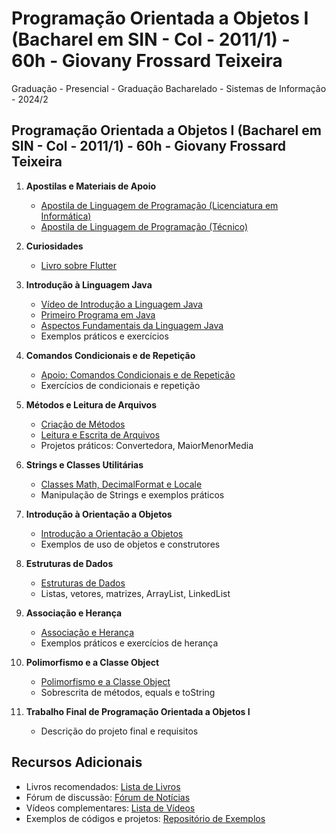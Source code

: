 # Programação Orientada a Objetos I (Bacharel em SIN - Col - 2011/1) - 60h - Giovany Frossard Teixeira

Graduação - Presencial - Graduação Bacharelado - Sistemas de Informação - 2024/2

## Programação Orientada a Objetos I (Bacharel em SIN - Col - 2011/1) - 60h - Giovany Frossard Teixeira

1. **Apostilas e Materiais de Apoio**
   - [Apostila de Linguagem de Programação (Licenciatura em Informática)](link)
   - [Apostila de Linguagem de Programação (Técnico)](link)

2. **Curiosidades**
   - [Livro sobre Flutter](link)

3. **Introdução à Linguagem Java**
   - [Vídeo de Introdução a Linguagem Java](link)
   - [Primeiro Programa em Java](link)
   - [Aspectos Fundamentais da Linguagem Java](link)
   - Exemplos práticos e exercícios

4. **Comandos Condicionais e de Repetição**
   - [Apoio: Comandos Condicionais e de Repetição](link)
   - Exercícios de condicionais e repetição

5. **Métodos e Leitura de Arquivos**
   - [Criação de Métodos](link)
   - [Leitura e Escrita de Arquivos](link)
   - Projetos práticos: Convertedora, MaiorMenorMedia

6. **Strings e Classes Utilitárias**
   - [Classes Math, DecimalFormat e Locale](link)
   - Manipulação de Strings e exemplos práticos

7. **Introdução à Orientação a Objetos**
   - [Introdução a Orientação a Objetos](link)
   - Exemplos de uso de objetos e construtores

8. **Estruturas de Dados**
   - [Estruturas de Dados](link)
   - Listas, vetores, matrizes, ArrayList, LinkedList

9. **Associação e Herança**
   - [Associação e Herança](link)
   - Exemplos práticos e exercícios de herança

10. **Polimorfismo e a Classe Object**
    - [Polimorfismo e a Classe Object](link)
    - Sobrescrita de métodos, equals e toString

11. **Trabalho Final de Programação Orientada a Objetos I**
    - Descrição do projeto final e requisitos

## Recursos Adicionais

- Livros recomendados: [Lista de Livros](link)
- Fórum de discussão: [Fórum de Notícias](link)
- Vídeos complementares: [Lista de Vídeos](link)
- Exemplos de códigos e projetos: [Repositório de Exemplos](link)
